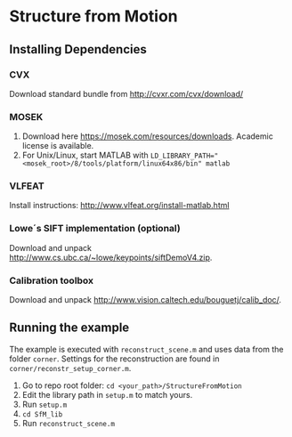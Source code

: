 # Structure from Motion

## Installing Dependencies

### CVX
Download standard bundle from http://cvxr.com/cvx/download/

### MOSEK
1. Download here https://mosek.com/resources/downloads. Academic license is available.
2. For Unix/Linux, start MATLAB with `LD_LIBRARY_PATH="<mosek_root>/8/tools/platform/linux64x86/bin" matlab`

### VLFEAT
Install instructions: http://www.vlfeat.org/install-matlab.html

### Lowe´s SIFT implementation (optional)
Download and unpack http://www.cs.ubc.ca/~lowe/keypoints/siftDemoV4.zip.

### Calibration toolbox
Download and unpack http://www.vision.caltech.edu/bouguetj/calib_doc/.

## Running the example
The example is executed with `reconstruct_scene.m` and uses data from the folder `corner`.
Settings for the reconstruction are found in `corner/reconstr_setup_corner.m`.
1. Go to repo root folder: `cd <your_path>/StructureFromMotion`
2. Edit the library path in `setup.m` to match yours.
3. Run `setup.m`
4. `cd SfM_lib`
5. Run `reconstruct_scene.m`
